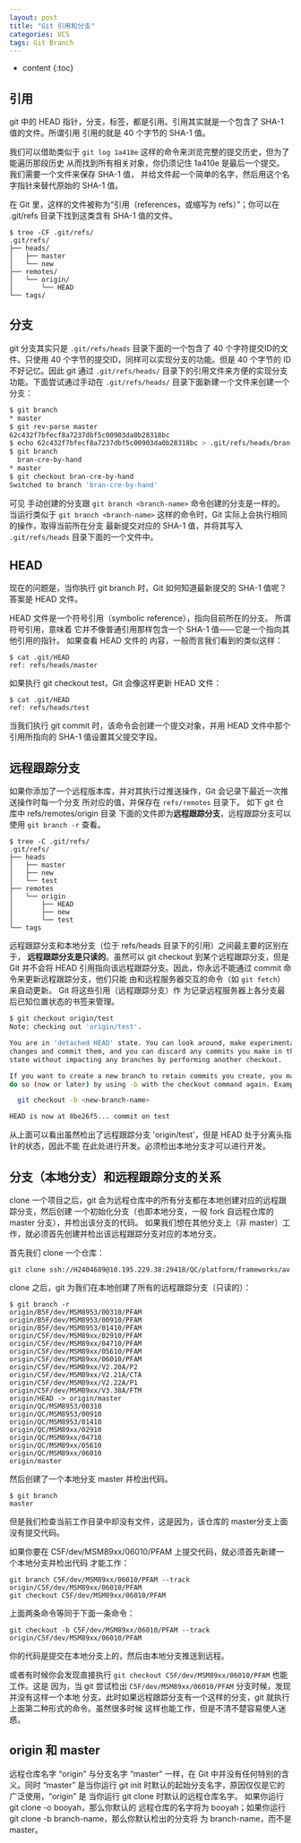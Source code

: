 ```yaml
---
layout: post
title: "Git 引用和分支"
categories: VCS
tags: Git Branch
---
```


* content
{:toc}

引用
----
git 中的 HEAD 指针，分支，标签，都是引用。引用其实就是一个包含了 SHA-1 值的文件。所谓引用
引用的就是 40 个字节的 SHA-1 值。




我们可以借助类似于 `git log 1a410e` 这样的命令来浏览完整的提交历史，但为了能遍历那段历史
从而找到所有相关对象，你仍须记住 1a410e 是最后一个提交。 我们需要一个文件来保存 SHA-1 值，
并给文件起一个简单的名字，然后用这个名字指针来替代原始的 SHA-1 值。

在 Git 里，这样的文件被称为“引用（references，或缩写为 refs）”；你可以在 .git/refs
目录下找到这类含有 SHA-1 值的文件。

    $ tree -CF .git/refs/
    .git/refs/
    ├── heads/
    │   ├── master
    │   └── new
    ├── remotes/
    │   └── origin/
    │       └── HEAD
    └── tags/

分支
-------
git 分支其实只是 `.git/refs/heads` 目录下面的一个包含了 40 个字符提交ID的文件。只使用
40 个字节的提交ID，同样可以实现分支的功能。但是 40 个字节的 ID 不好记忆。因此 git 通过
`.git/refs/heads/` 目录下的引用文件来方便的实现分支功能。下面尝试通过手动在
`.git/refs/heads/` 目录下面新建一个文件来创建一个分支：

``` bash
$ git branch
* master
$ git rev-parse master
62c432f7bfecf8a7237dbf5c00903da0b28318bc
$ echo 62c432f7bfecf8a7237dbf5c00903da0b28318bc > .git/refs/heads/bran-cre-by-hand
$ git branch
  bran-cre-by-hand
* master
$ git checkout bran-cre-by-hand
Switched to branch 'bran-cre-by-hand'    
```

可见 手动创建的分支跟 `git branch <branch-name>` 命令创建的分支是一样的。当运行类似于
`git branch <branch-name>` 这样的命令时，Git 实际上会执行相同的操作，取得当前所在分支
最新提交对应的 SHA-1 值，并将其写入 `.git/refs/heads` 目录下面的一个文件中。

HEAD
----
现在的问题是，当你执行 git branch <branch-name> 时，Git 如何知道最新提交的 SHA-1 值呢？
答案是 HEAD 文件。

HEAD 文件是一个符号引用（symbolic reference），指向目前所在的分支。 所谓符号引用，意味着
它并不像普通引用那样包含一个 SHA-1 值——它是一个指向其他引用的指针。 如果查看 HEAD 文件的
内容，一般而言我们看到的类似这样：

    $ cat .git/HEAD
    ref: refs/heads/master

如果执行 git checkout test，Git 会像这样更新 HEAD 文件：

    $ cat .git/HEAD
    ref: refs/heads/test

当我们执行 git commit 时，该命令会创建一个提交对象，并用 HEAD 文件中那个引用所指向的
SHA-1 值设置其父提交字段。

远程跟踪分支
----------
如果你添加了一个远程版本库，并对其执行过推送操作，Git 会记录下最近一次推送操作时每一个分支
所对应的值，并保存在 `refs/remotes` 目录下。 如下 git 仓库中 refs/remotes/origin 目录
下面的文件即为**远程跟踪分支**，远程跟踪分支可以使用 `git branch -r` 查看。

    $ tree -C .git/refs/
    .git/refs/
    ├── heads
    │   ├── master
    │   ├── new
    │   └── test
    ├── remotes
    │   └── origin
    │       ├── HEAD
    │       ├── new
    │       └── test
    └── tags


远程跟踪分支和本地分支（位于 refs/heads 目录下的引用）之间最主要的区别在于，
**远程跟踪分支是只读的**。虽然可以 git checkout 到某个远程跟踪分支，但是 Git 并不会将
HEAD 引用指向该远程跟踪分支。因此，你永远不能通过 commit 命令来更新远程跟踪分支，他们只能
由和远程服务器交互的命令（如 `git fetch`）来自动更新。 Git 将这些引用（远程跟踪分支）作
为记录远程服务器上各分支最后已知位置状态的书签来管理。

``` bash
$ git checkout origin/test
Note: checking out 'origin/test'.

You are in 'detached HEAD' state. You can look around, make experimental
changes and commit them, and you can discard any commits you make in this
state without impacting any branches by performing another checkout.

If you want to create a new branch to retain commits you create, you may
do so (now or later) by using -b with the checkout command again. Example:

  git checkout -b <new-branch-name>

HEAD is now at 8be26f5... commit on test
```

从上面可以看出虽然检出了远程跟踪分支 'origin/test'，但是 HEAD 处于分离头指针的状态，因此不能
在此处进行开发。必须检出本地分支才可以进行开发。

分支（本地分支）和远程跟踪分支的关系
---------------------
clone 一个项目之后，git 会为远程仓库中的所有分支都在本地创建对应的远程跟踪分支，然后创建
一个初始化分支（也即本地分支，一般 fork 自远程仓库的 master 分支），并检出该分支的代码。
如果我们想在其他分支上（非 master）工作，就必须首先创建并检出该远程跟踪分支对应的本地分支。

首先我们 clone 一个仓库：

    git clone ssh://H2404689@10.195.229.38:29418/QC/platform/frameworks/av

clone 之后，git 为我们在本地创建了所有的远程跟踪分支（只读的）：

    $ git branch -r
    origin/B5F/dev/MSM8953/00310/PFAM
    origin/B5F/dev/MSM8953/00910/PFAM
    origin/B5F/dev/MSM8953/01410/PFAM
    origin/C5F/dev/MSM89xx/02910/PFAM
    origin/C5F/dev/MSM89xx/04710/PFAM
    origin/C5F/dev/MSM89xx/05610/PFAM
    origin/C5F/dev/MSM89xx/06010/PFAM
    origin/C5F/dev/MSM89xx/V2.20A/P2
    origin/C5F/dev/MSM89xx/V2.21A/CTA
    origin/C5F/dev/MSM89xx/V2.22A/P1
    origin/C5F/dev/MSM89xx/V3.38A/FTM
    origin/HEAD -> origin/master
    origin/QC/MSM8953/00310
    origin/QC/MSM8953/00910
    origin/QC/MSM8953/01410
    origin/QC/MSM89xx/02910
    origin/QC/MSM89xx/04710
    origin/QC/MSM89xx/05610
    origin/QC/MSM89xx/06010
    origin/master

然后创建了一个本地分支 master 并检出代码。

    $ git branch
    master

但是我们检查当前工作目录中却没有文件，这是因为，该仓库的 master分支上面没有提交代码。

如果你要在 C5F/dev/MSM89xx/06010/PFAM 上提交代码，就必须首先新建一个本地分支并检出代码
才能工作：

    git branch C5F/dev/MSM89xx/06010/PFAM --track origin/C5F/dev/MSM89xx/06010/PFAM
    git checkout C5F/dev/MSM89xx/06010/PFAM

上面两条命令等同于下面一条命令：

    git checkout -b C5F/dev/MSM89xx/06010/PFAM --track origin/C5F/dev/MSM89xx/06010/PFAM

你的代码是提交在本地分支上的，然后由本地分支推送到远程。

或者有时候你会发现直接执行 `git checkout C5F/dev/MSM89xx/06010/PFAM` 也能工作。这是
因为，当 git 尝试检出 `C5F/dev/MSM89xx/06010/PFAM` 分支时候，发现并没有这样一个本地
分支。此时如果远程跟踪分支有一个这样的分支，git 就执行上面第二种形式的命令。虽然很多时候
这样也能工作，但是不清不楚容易使人迷惑。

origin 和 master
----------------
远程仓库名字 “origin” 与分支名字 “master” 一样，在 Git 中并没有任何特别的含义。同时
“master” 是当你运行 git init 时默认的起始分支名字，原因仅仅是它的广泛使用，“origin” 是
当你运行 git clone 时默认的远程仓库名字。 如果你运行 git clone -o booyah，那么你默认的
远程仓库的名字将为 booyah；如果你运行 git clone -b branch-name，那么你默认检出的分支将
为 branch-name，而不是 master。
